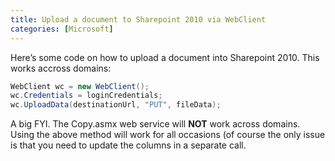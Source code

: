 ```yaml
---
title: Upload a document to Sharepoint 2010 via WebClient
categories: [Microsoft]
---
```



Here’s some code on how to upload a document into Sharepoint 2010. This works accross domains:
```csharp
WebClient wc = new WebClient();
wc.Credentials = loginCredentials;
wc.UploadData(destinationUrl, "PUT", fileData);
```
A big FYI. The Copy.asmx web service will **NOT** work across domains. Using the above method will work for all occasions (of course the only issue is that you need to update the columns in a separate call.